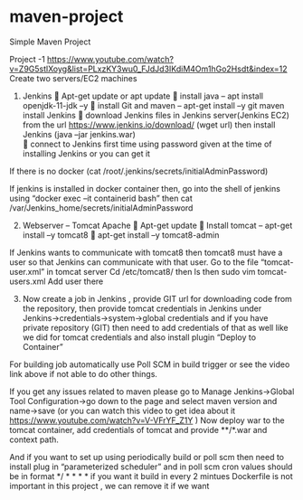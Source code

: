 # maven-project

Simple Maven Project


Project -1 
https://www.youtube.com/watch?v=Z9G5stlXoyg&list=PLxzKY3wu0_FJdJd3IKdiM4Om1hGo2Hsdt&index=12 
Create two servers/EC2 machines
1.	Jenkins 
	Apt-get update or apt update
	install java – apt install openjdk-11-jdk –y
	install Git and maven – apt-get install –y git maven
install Jenkins
	download Jenkins files in Jenkins server(Jenkins EC2) from the url https://www.jenkins.io/download/ (wget url) then install Jenkins (java –jar jenkins.war)  
	connect to Jenkins first time using password given at the time of installing Jenkins or you can get it 

If there is no docker 
(cat /root/.jenkins/secrets/initialAdminPassword)

If jenkins is installed in docker container then, go into the shell of jenkins using “docker exec –it containerid bash” then 
cat /var/Jenkins_home/secrets/initialAdminPassword 

2.	Webserver – Tomcat Apache
	Apt-get update
	Install tomcat – apt-get install –y tomcat8
	apt-get install –y tomcat8-admin

If Jenkins wants to communicate with tomcat8 then tomcat8 must have a user so that Jenkins can communicate with that user.
Go to the file “tomcat-user.xml” in tomcat server
Cd /etc/tomcat8/ then ls then sudo vim tomcat-users.xml 
Add user there <user username="Aqeel" password="pwd123" roles="manager-script,manager-status,manager-gui"/>

3.	Now create a job in Jenkins , provide GIT url for downloading code from the repository, then  provide tomcat credentials in Jenkins under Jenkins->credentials->system->global credentials and if you have private repository (GIT) then need to add credentials of that as well like we did for tomcat credentials and also install plugin “Deploy to Container” 

For building job automatically use Poll SCM in build trigger or see the video link above if not able to do other things.

If you get any issues related to maven please go to Manage Jenkins->Global Tool Configuration->go down to the page and select maven version and name->save (or you can watch this video to get idea about it https://www.youtube.com/watch?v=V-VFrYF_Z1Y )
Now deploy war to the tomcat container, add credentials of tomcat and provide **/*.war and context path. 

And if you want to set up using periodically build or poll scm then need to install plug in “parameterized scheduler” and in poll scm cron values should be in format */ * * * * if you want it build in every 2 mintues
Dockerfile is not important in this project , we can remove it if we want 




